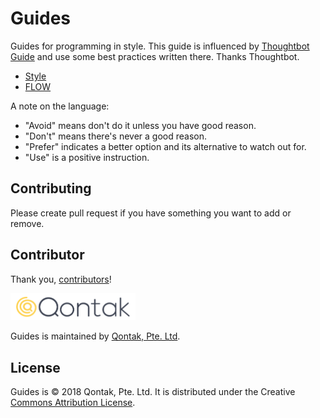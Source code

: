 # Guides

Guides for programming in style. This guide is influenced by [Thoughtbot Guide](https://github.com/thoughtbot/guides)  and use some best practices written there. Thanks Thoughtbot.

* [Style](https://github.com/qontak-dev/guides/tree/master/style)
* [FLOW](https://github.com/qontak-dev/guides/tree/master/flow)

A note on the language:

* "Avoid" means don't do it unless you have good reason.
* "Don't" means there's never a good reason.
* "Prefer" indicates a better option and its alternative to watch out for.
* "Use" is a positive instruction.


## Contributing

Please create pull request if you have something you want to add or remove.


## Contributor

Thank you, [contributors](https://github.com/qontak-dev/guides/graphs/contributors)!

<img src="https://raw.githubusercontent.com/qontak-dev/guides/master/logo_reversed.png" alt="Qontak Pte. Ltd." width="200px">

Guides is maintained by [Qontak, Pte. Ltd](https://www.qontak.com/).

## License

Guides is © 2018 Qontak, Pte. Ltd. It is distributed under the Creative [Commons Attribution License](https://creativecommons.org/licenses/by/3.0/).
